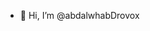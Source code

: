 - 👋 Hi, I’m @abdalwhabDrovox

<!---
abdalwhabDrovox/abdalwhabDrovox is a ✨ special ✨ repository because its `README.md` (this file) appears on your GitHub profile.
You can click the Preview link to take a look at your changes.
--->
